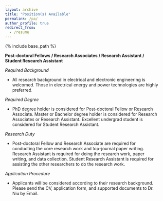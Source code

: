 ```yaml
---
layout: archive
title: "Position(s) Available"
permalink: /pa/
author_profile: true
redirect_from:
  - /resume
---
```


{% include base_path %}

**Post-doctoral Fellows / Research Associates / Research Assistant / Student Research Assistant**

_Required Background_

* All research background in electrical and electronic engineering is welcomed. Those in electrical energy and power technologies are highly preferred.

_Required Degree_

* PhD degree holder is considered for Post-doctoral Fellow or Research Associate. Master or Bachelor degree holder is considered for Research Associates or Research Assistant. Excellent undergrad student is considered for Student Research Assistant.

_Research Duty_

* Post-doctoral Fellow and Research Associate are required for conducting the core research work and top-journal paper writing. Research Assistant is required for doing the research work, paper writing, and data collection. Student Research Assistant is required for assisting the other researchers to do the research work.

_Application Procedure_

* Applicants will be considered according to their research background. Please send the CV, application form, and supported documents to Dr. Niu by Email. 
